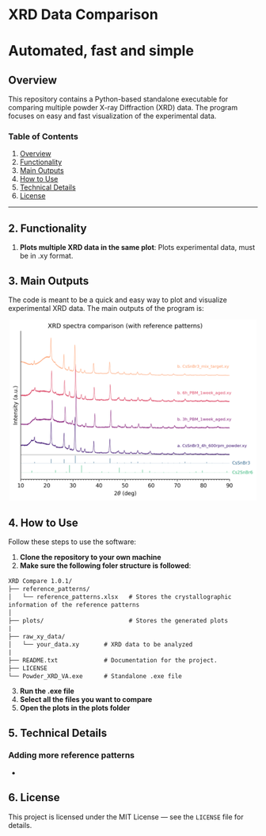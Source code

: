 # XRD Data Comparison
# Automated, fast and simple

## Overview

This repository contains a Python-based standalone executable for comparing multiple powder X-ray Diffraction (XRD) data. The program focuses on easy and fast visualization of the experimental data.

### Table of Contents
1. [Overview](#overview)
2. [Functionality](#functionality)
3. [Main Outputs](#Outputs)
4. [How to Use](#how-to-use)
5. [Technical Details](#technical-details)
6. [License](#license)


---
## 2. Functionality
1. **Plots multiple XRD data in the same plot**: Plots experimental data, must be in .xy format.


## 3. Main Outputs
The code is meant to be a quick and easy way to plot and visualize experimental XRD data. The main outputs of the program is:

<div align="center">
   <img src="plots/XRD_comparison_example.png" alt="XRD_comparison_example" width="500">
</div>


## 4. How to Use
Follow these steps to use the software:
1. **Clone the repository to your own machine**
2. **Make sure the following foler structure is followed**:
```
XRD Compare 1.0.1/
├── reference_patterns/  
│   └── reference_patterns.xlsx   # Stores the crystallographic information of the reference patterns             
│
├── plots/                        # Stores the generated plots
|
├── raw_xy_data/
│   └── your_data.xy       # XRD data to be analyzed
|
├── README.txt             # Documentation for the project.
├── LICENSE     
└── Powder_XRD_VA.exe      # Standalone .exe file
```

3. **Run the .exe file**
4. **Select all the files you want to compare**
4. **Open the plots in the plots folder**


## 5. Technical Details

### Adding more reference patterns
- 

## 6. License

This project is licensed under the MIT License — see the `LICENSE` file for details.


